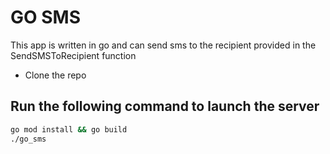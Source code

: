 # GO SMS
This app is written in go and can send sms to the recipient provided in the SendSMSToRecipient function
- Clone the repo
## Run the following command to launch the server
```bash
go mod install && go build
./go_sms
```
